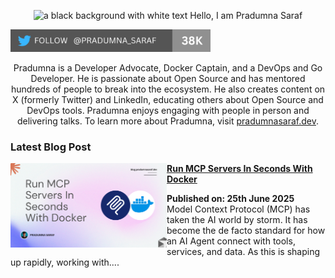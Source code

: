 <p align="center"><img alt="a black background with white text Hello, I am Pradumna Saraf" src="https://github.com/user-attachments/assets/1a2309ea-e2f2-4a09-83ad-9bd8fba43f89"></p>

<p align="left"> <a href="https://twitter.com/intent/follow?screen_name=pradumna_saraf" target="blank"><img src="./assets/pradumna-twitter-38k.png" height="36" alt="pradumna_saraf"/></a></p>

<div align="center">

Pradumna is a Developer Advocate, Docker Captain, and a DevOps and Go Developer. He is passionate about Open Source and has mentored hundreds of people to break into the ecosystem. He also creates content on X (formerly Twitter) and LinkedIn, educating others about Open Source and DevOps tools. Pradumna enjoys engaging with people in person and delivering talks. To learn more about Pradumna, visit [pradumnasaraf.dev](https://pradumnasaraf.com).

</div>

### Latest Blog Post
<p align="left">
<a href="https://dev.to/pradumnasaraf/run-mcp-servers-in-seconds-with-docker-1ik5" title="Run MCP Servers In Seconds With Docker"><img src="./assets/docker-mcp.png" alt="Run MCP Servers In Seconds With Docker" width="250px" align="left"/></a>
<a href="https://dev.to/pradumnasaraf/run-mcp-servers-in-seconds-with-docker-1ik5" title="Run MCP Servers In Seconds With Docker"><strong>Run MCP Servers In Seconds With Docker</strong></a>
<div><strong>Published on: 25th June 2025</strong>
<br/>Model Context Protocol (MCP) has taken the AI world by storm. It has become the de facto standard for how an AI Agent connect with tools, services, and data. As this is shaping up rapidly, working with.... </p> <br/>
